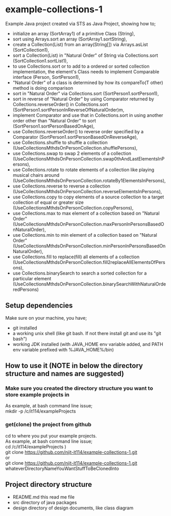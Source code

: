 # example-collections-1
Example Java project created via STS as Java Project, showing how to;
- initialize an array (SortArray1) of a primitive Class (String), 
- sort using Arrays.sort an array (SortArray1.sortString),
- create a Collection(List<String>) from an array(String[]) via Arrays.asList (SortCollection1), 
- sort a Collection(List<String>) in "Natural Order" of String via Collections.sort (SortCollection1.sortList1), 
- to use Collections.sort or to add to a ordered or sorted collection implementation, the element's Class needs to implement Comparable<T> interface (Person, SortPerson1),
- "Natural Order" of a class is determined by how its compareTo(T other) method is doing comparison
- sort in "Natural Order" via Collections.sort (SortPerson1.sortPerson1),
- sort in reverse of "Natural Order" by using Comparator<T> returned by Collections.reverseOrder() in Collections.sort (SortPerson1.sortPersonInReverseOfNaturalOrder)m,
- implement Comparator<Person> and use that in Collections.sort in using another order other than "Natural Order" to sort (SortPerson1.sortPersonBasedOnAge),
- use Collections.reverseOrder() to reverse order specified by a Comparator<Person> (SortPerson1.sortPersonBasedOnReverseAge),
- use Collections.shuffle to shuffle a collection (UseCollectionsMthdsOnPersonCollection.shufflePersons),
- use Collections.swap to swap 2 elements of a collection (UseCollectionsMthdsOnPersonCollection.swap0thAndLastElementsInPersons),
- use Collections.rotate to rotate elements of a collection like playing musical chairs around (UseCollectionsMthdsOnPersonCollection.rotateBy1ElementsInPersons),
- use Collections.reverse to reverse a collection (UseCollectionsMthdsOnPersonCollection.reverseElementsInPersons),
- use Collections.copy to copy elements of a source collection to a target collection of equal or greater size (UseCollectionsMthdsOnPersonCollection.copyPersons),
- use Collections.max to max element of a collection based on "Natural Order" (UseCollectionsMthdsOnPersonCollection.maxPersonInPersonsBasedOnNaturalOrder),
- use Collections.min to min element of a collection based on "Natural Order" (UseCollectionsMthdsOnPersonCollection.minPersonInPersonsBasedOnNaturalOrder),
- use Collections.fill to replace(fill) all elements of a collection (UseCollectionsMthdsOnPersonCollection.fill2replaceAllElementsOfPersons),
- use Collections.binarySearch to search a sorted collection for a particular element (UseCollectionsMthdsOnPersonCollection.binarySearchWithNaturalOrderedPersons)

## Setup dependencies
Make sure on your machine, you have;
- git installed
- a working unix shell (like git bash. If not there install git and use its "git bash")
- working JDK installed (with JAVA_HOME env variable added, and PATH env variable prefixed with %JAVA_HOME%/bin)

## How to use it  (NOTE in below the directory structure and names are suggested)
### Make sure you created the directory structure you want to store example projects in
As example, at bash command line issue;<br>
mkdir -p /c/it114/exampleProjects

### get(clone) the project from github
cd to where you put your example projects.<br>
As example, at bash command line issue;<br>
cd /c/it114/exampleProjects ) <br>
git clone https://github.com/njit-it114/example-collections-1.git <br>
or<br>
git clone https://github.com/njit-it114/example-collections-1.git  whateverDirectoryNameYouWantStuffToBeClonedInto

## Project directory structure
- README.md this read me file
- src directory of java packages
- design directory of design documents, like class diagram
